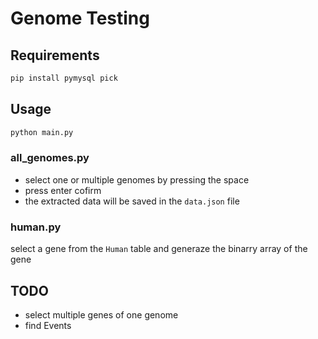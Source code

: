 # Genome Testing

## Requirements

```bash
pip install pymysql pick
```

## Usage

```bash
python main.py
```

### all_genomes.py

* select one or multiple genomes by pressing the space
* press enter cofirm
* the extracted data will be saved in the `data.json` file

### human.py

select a gene from the `Human` table and generaze the binarry array of the gene

## TODO

* select multiple genes of one genome
* find Events
